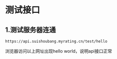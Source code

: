 # 测试接口

## 1.测试服务器连通

```api
https://api.suishoubang.myrating.cn/test/hello
```

浏览器访问以上网址出现hello world，说明api接口正常

